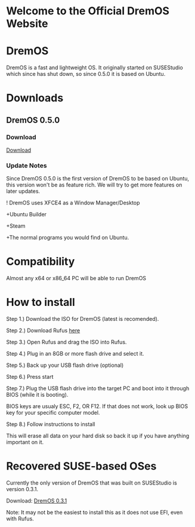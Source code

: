 # Welcome to the Official DremOS Website

# DremOS

DremOS is a fast and lightweight OS. It originally started on SUSEStudio which since has shut down, so since 0.5.0 it is based on Ubuntu.

# Downloads


## DremOS 0.5.0

### Download

<a href="https://www.github.com/SamParisot/DremOS/DremOS-0.5.0.iso">Download</a>

### Update Notes

Since DremOS 0.5.0 is the first version of DremOS to be based on Ubuntu, this version won't be as feature rich. We will try to get more features on later updates.

! DremOS uses XFCE4 as a Window Manager/Desktop

+Ubuntu Builder

+Steam

+The normal programs you would find on Ubuntu.

# Compatibility

Almost any x64 or x86_64 PC will be able to run DremOS

# How to install

Step 1.) Download the ISO for DremOS (latest is recomended).

Step 2.) Download Rufus <a href="https://rufus.akeo.ie/">here</a>

Step 3.) Open Rufus and drag the ISO into Rufus.

Step 4.) Plug in an 8GB or more flash drive and select it.

Step 5.) Back up your USB flash drive (optional)

Step 6.) Press start

Step 7.) Plug the USB flash drive into the target PC and boot into it through BIOS (while it is booting).

BIOS keys are usualy ESC, F2, OR F12. If that does not work, look up BIOS key for your specific computer model.

Step 8.) Follow instructions to install

This will erase all data on your hard disk so back it up if you have anything important on it.

# Recovered SUSE-based OSes

Currently the only version of DremOS that was built on SUSEStudio is version 0.3.1.

Download: <a href="https://www.github.com/SamParisot/DremOS/DremOS_Ultimate_Edition.x86_64-0.3.1.iso">DremOS 0.3.1</a>

Note: It may not be the easiest to install this as it does not use EFI, even with Rufus.
